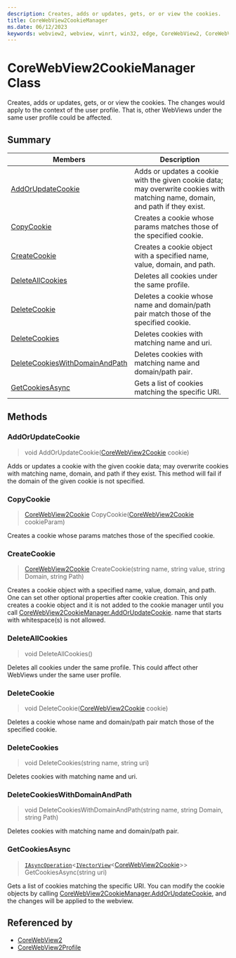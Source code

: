 ```yaml
---
description: Creates, adds or updates, gets, or or view the cookies.
title: CoreWebView2CookieManager
ms.date: 06/12/2023
keywords: webview2, webview, winrt, win32, edge, CoreWebView2, CoreWebView2Controller, browser control, edge html, CoreWebView2CookieManager
---
```


# CoreWebView2CookieManager Class



Creates, adds or updates, gets, or or view the cookies.
The changes would apply to the context of the user profile. That is, other WebViews under the same user profile could be affected.

## Summary

Members|Description
--|--
[AddOrUpdateCookie](#addorupdatecookie) | Adds or updates a cookie with the given cookie data; may overwrite cookies with matching name, domain, and path if they exist.
[CopyCookie](#copycookie) | Creates a cookie whose params matches those of the specified cookie.
[CreateCookie](#createcookie) | Creates a cookie object with a specified name, value, domain, and path.
[DeleteAllCookies](#deleteallcookies) | Deletes all cookies under the same profile.
[DeleteCookie](#deletecookie) | Deletes a cookie whose name and domain/path pair match those of the specified cookie.
[DeleteCookies](#deletecookies) | Deletes cookies with matching name and uri.
[DeleteCookiesWithDomainAndPath](#deletecookieswithdomainandpath) | Deletes cookies with matching name and domain/path pair.
[GetCookiesAsync](#getcookiesasync) | Gets a list of cookies matching the specific URI.



## Methods

### AddOrUpdateCookie

> void AddOrUpdateCookie([CoreWebView2Cookie](corewebview2cookie.md) cookie)

Adds or updates a cookie with the given cookie data; may overwrite cookies with matching name, domain, and path if they exist.
This method will fail if the domain of the given cookie is not specified.



### CopyCookie

> [CoreWebView2Cookie](corewebview2cookie.md) CopyCookie([CoreWebView2Cookie](corewebview2cookie.md) cookieParam)

Creates a cookie whose params matches those of the specified cookie.



### CreateCookie

> [CoreWebView2Cookie](corewebview2cookie.md) CreateCookie(string name, string value, string Domain, string Path)

Creates a cookie object with a specified name, value, domain, and path.
One can set other optional properties after cookie creation. This only creates a cookie object and it is not added to the cookie manager until you call [CoreWebView2CookieManager.AddOrUpdateCookie](corewebview2cookiemanager.md#addorupdatecookie). name that starts with whitespace(s) is not allowed.



### DeleteAllCookies

> void DeleteAllCookies()

Deletes all cookies under the same profile.
This could affect other WebViews under the same user profile.



### DeleteCookie

> void DeleteCookie([CoreWebView2Cookie](corewebview2cookie.md) cookie)

Deletes a cookie whose name and domain/path pair match those of the specified cookie.



### DeleteCookies

> void DeleteCookies(string name, string uri)

Deletes cookies with matching name and uri.



### DeleteCookiesWithDomainAndPath

> void DeleteCookiesWithDomainAndPath(string name, string Domain, string Path)

Deletes cookies with matching name and domain/path pair.



### GetCookiesAsync

> [`IAsyncOperation`](/uwp/api/Windows.Foundation.IAsyncOperation-1)&lt;[`IVectorView`](/uwp/api/Windows.Foundation.Collections.IVectorView-1)&lt;[CoreWebView2Cookie](corewebview2cookie.md)&gt;&gt; GetCookiesAsync(string uri)

Gets a list of cookies matching the specific URI.
You can modify the cookie objects by calling [CoreWebView2CookieManager.AddOrUpdateCookie](corewebview2cookiemanager.md#addorupdatecookie), and the changes will be applied to the webview.






## Referenced by

- [CoreWebView2](corewebview2.md)
- [CoreWebView2Profile](corewebview2profile.md)
